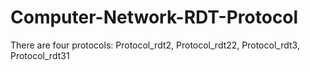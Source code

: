 # Computer-Network-RDT-Protocol

There are four protocols: Protocol_rdt2, Protocol_rdt22, Protocol_rdt3, Protocol_rdt31
